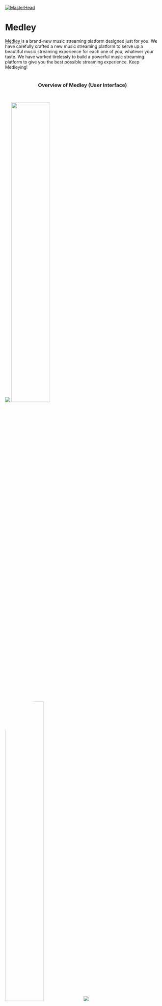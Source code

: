 [![MasterHead](https://raw.githubusercontent.com/hardikkk20/Medley/master/images/bg.png)](https://hardikkk20.github.io/Port2/)   
# Medley
<a href="https://github.com/hardikkk20/Medley/releases">
Medley
</a>
 is a brand-new music streaming platform designed just for you. We have carefully crafted a new music streaming platform to serve up a beautiful music streaming experience for each one of you, whatever your taste. We have worked tirelessly to build a powerful music streaming platform to give you the best possible streaming experience. Keep Medleying!
<br><br>
<h3 align="center">Overview of Medley (User Interface)</h3>
<br>
<p float="center">
  <img src="https://raw.githubusercontent.com/hardikkk20/Medley/master/images/1.webp">
  <img width="50%" src="https://raw.githubusercontent.com/hardikkk20/Medley/master/images/4.webp">
  <img width="50%" style="border-radius:100px" src="https://raw.githubusercontent.com/hardikkk20/Medley/master/images/5.webp">
  <img src="https://raw.githubusercontent.com/hardikkk20/Medley/master/images/2.webp">
</p>
<h3 align="center">A lot of new features and fixes have been done in <a href="https://hardikkk20.github.io/Medley/">Latest Releases.</a>
<br>The pictures attached above are of initial builds.</h3>
<h2 align="center">Keep Medleying! 🎵</h2>
